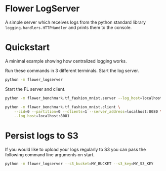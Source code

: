 # Flower LogServer
A simple server which receives logs from the python standard library `logging.handlers.HTTPHandler` and prints them to the console.

# Quickstart
A minimal example showing how centralized logging works.

Run these commands in 3 different terminals.
Start the log server.
```bash
python -m flower_logserver
```

Start the FL server and client.
```bash
python -m flower_benchmark.tf_fashion_mnist.server --log_host=localhost:8081
```

```bash
python -m flower_benchmark.tf_fashion_mnist.client \
    --cid=0 --partition=0 --clients=1 --server_address=localhost:8080 \
    --log_host=localhost:8081
```

# Persist logs to S3
If you would like to upload your logs regularly to S3 you can pass the following command line arguments on start.
```bash
python -m flower_logserver --s3_bucket=MY_BUCKET --s3_key=MY_S3_KEY
```

